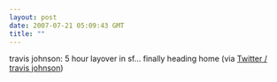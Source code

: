 ```yaml
---
layout: post
date: 2007-07-21 05:09:43 GMT
title: ""
---
```

travis johnson: 5 hour layover in sf... finally heading home (via <a href="http://twitter.com/travisj/statuses/160678112">Twitter / travis johnson</a>)